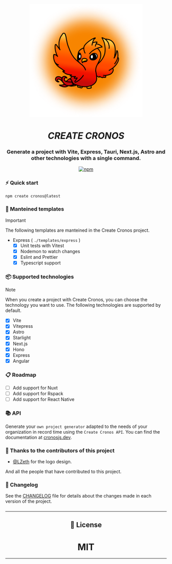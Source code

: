 <div align="center">
<p><img alt="CRONOS" style="max-width:70%; min-width:70px;" src="./docs/public/cronos.png" /></p>

# **_CREATE CRONOS_**

### Generate a project with Vite, Express, Tauri, Next.js, Astro and other technologies with a single command.

[![npm](https://img.shields.io/npm/v/create-cronos?color=green&label=Create%20Cronos&style=for-the-badge)](https://www.npmjs.com/package/create-cronos)

</div>

### ⚡ Quick start

```bash
npm create cronos@latest
```

### 🚀 Manteined templates

> [!IMPORTANT]
> The following templates are manteined in the Create Cronos project.

  - Express ( `./templates/express` )
    - [x] Unit tests with Vitest
    - [x] Nodemon to watch changes
    - [x] Eslint and Prettier
    - [x] Typescript support

### 📦 Supported technologies

> [!NOTE]
> When you create a project with Create Cronos, you can choose the technology you want to use. The following technologies are supported by default.

- [x] Vite
- [x] Vitepress
- [x] Astro
- [x] Starlight
- [x] Next.js
- [x] Hono
- [x] Express
- [x] Angular

### 📋 Roadmap

- [ ] Add support for Nuxt
- [ ] Add support for Rspack
- [ ] Add support for React Native

### 📚 API

Generate your `own project generator` adapted to the needs of your organization in record time using the `Create Cronos API`. You can find the documentation at [cronosjs.dev](https://cronosjs.dev/).

### 🎉 Thanks to the contributors of this project

- [@LZeth](https://github.com/LZeth) for the logo design.

And all the people that have contributed to this project.

### 📜 Changelog

See the [CHANGELOG](CHANGELOG.md) file for details about the changes made in each version of the project.

### 

---

<div align="center">
  
  ## 📝 License
  
  # MIT
  
</div>

---

